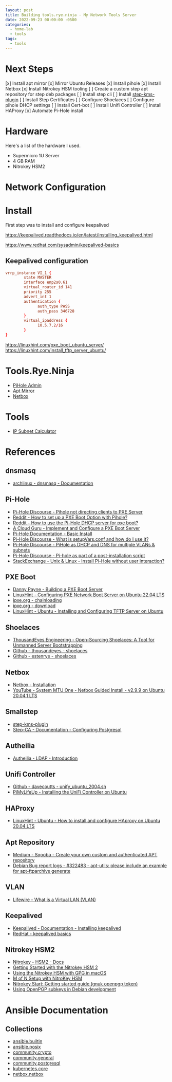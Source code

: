 ```yaml
---
layout: post
title: Building tools.rye.ninja - My Network Tools Server
date: 2022-09-23 00:00:00 -0500
categories:
  - home-lab
  - tools
tags:
  - tools
---
```


# Next Steps
[x] Install apt mirror
[x] Mirror Ubuntu Releases
[x] Install pihole
[x] Install Netbox
[x] Install Nitrokey HSM tooling
[ ] Create a custom step apt repository for step deb packages
[ ] Install step cli
[ ] Install [step-kms-plugin](https://github.com/smallstep/step-kms-plugin)
[ ] Install Step Certificates
[ ] Configure Shoelaces
[ ] Configure pihole DHCP settings
[ ] Install Cert-bot
[ ] Install Unifi Controller
[ ] Install HAProxy
[x] Automate Pi-Hole install

# Hardware

Here's a list of the hardware I used.

- Supermicro 1U Server
- 4 GB RAM
- Nitrokey HSM2

# Network Configuration

# Install

First step was to install and configure keepalived

https://keepalived.readthedocs.io/en/latest/installing_keepalived.html

https://www.redhat.com/sysadmin/keepalived-basics

## Keepalived configuration

```conf
vrrp_instance VI_1 {
        state MASTER
        interface enp2s0.61
        virtual_router_id 141
        priority 255
        advert_int 1
        authentication {
              auth_type PASS
              auth_pass 346728
        }
        virtual_ipaddress {
              10.5.7.2/16
        }
}
```
https://linuxhint.com/pxe_boot_ubuntu_server/
https://linuxhint.com/install_tftp_server_ubuntu/

# Tools.Rye.Ninja

- [PiHole Admin](http://pihole.tools.rye.ninja/admin)
- [Apt Mirror](http://apt.tools.rye.ninja:30081)
- [Netbox](http://netbox.tools.rye.ninja:30082)

# Tools

- [IP Subnet Calculator](https://www.calculator.net/ip-subnet-calculator.html)

# References

## dnsmasq
- [archlinux - dnsmasq - Documentation](https://wiki.archlinux.org/title/Dnsmasq#PXE_setup)


## Pi-Hole

- [Pi-Hole Discourse - Pihole not directing clients to PXE Server](https://discourse.pi-hole.net/t/pihole-not-directing-clients-to-pxe-server/12918)
- [Reddit - How to set up a PXE Boot Option with Pihole?](https://www.reddit.com/r/pihole/comments/kwj2bz/how_to_set_up_a_pxe_boot_option_with_pihole/)
- [Reddit - How to use the Pi-Hole DHCP server for pxe boot?](https://www.reddit.com/r/pihole/comments/5vshcz/how_to_use_the_pihole_dhcp_server_for_pxe_boot/)
- [A Cloud Guru - Implement and Configure a PXE Boot Server](https://learn.acloud.guru/course/91f1ddd0-51e0-4007-b992-21d60983aeaf/learn/ddf43678-74e1-4a79-8e34-51bfb162252e/03def8d6-be7b-4728-a228-39f776bad205/watch)
- [Pi-Hole Documentation - Basic Install](https://docs.pi-hole.net/main/basic-install/)
- [Pi-Hole Discourse - What is setupVars.conf and how do I use it?](https://discourse.pi-hole.net/t/what-is-setupvars-conf-and-how-do-i-use-it/3533)
- [Pi-Hole Discourse - PiHole as DHCP and DNS for multiple VLANs & subnets](https://discourse.pi-hole.net/t/pihole-as-dhcp-and-dns-for-multiple-vlans-subnets/45545/5)
- [Pi-Hole Discourse - Pi-hole as part of a post-installation script](https://discourse.pi-hole.net/t/pi-hole-as-part-of-a-post-installation-script/3523/5)
- [StackExchange - Unix & Linux - Install Pi-Hole without user interaction?](https://unix.stackexchange.com/questions/423715/install-pi-hole-without-user-interaction)

## PXE Boot
- [Danny Payne - Building a PXE Boot Server](https://dannypayne.me/?p=20)
- [LinuxHint - Configuring PXE Network Boot Server on Ubuntu 22.04 LTS](https://linuxhint.com/pxe_boot_ubuntu_server/)
- [ipxe.org - chainloading](https://ipxe.org/howto/chainloading)
- [ipxe.org - download](https://ipxe.org/download)
- [LinuxHint - Ubuntu - Installing and Configuring TFTP Server on Ubuntu](https://linuxhint.com/install_tftp_server_ubuntu/)

## Shoelaces
- [ThousandEyes Engineering - Open-Sourcing Shoelaces: A Tool for Unmanned Server Bootstrapping](https://www.thousandeyes.com/blog/open-sourcing-shoelaces-tool-for-unmanned-server-bootstrapping)
- [Github - thousandeyes - shoelaces](https://github.com/thousandeyes/shoelaces)
- [Github - estenrye - shoelaces](https://github.com/estenrye/shoelaces)

## Netbox
- [Netbox - Installation](https://docs.netbox.dev/en/stable/installation/)
- [YouTube - System MTU One - Netbox Guided Install - v2.9.9 on Ubuntu 20.04.1 LTS](https://www.youtube.com/watch?v=Z5zhIiUKrBI)

## Smallstep
- [step-kms-plugin](https://github.com/smallstep/step-kms-plugin)
- [Step-CA - Documentation - Configuring Postgresql](https://smallstep.com/docs/step-ca/configuration/#postgresql)

## Autheilia
- [Autheilia - LDAP - Introduction](https://www.authelia.com/integration/ldap/introduction/)

## Unifi Controller
- [Github - davecoutts - unify_ubuntu_2004.sh](https://gist.github.com/davecoutts/5ccb403c3d90fcf9c8c4b1ea7616948d)
- [PiMyLifeUp - Installing the UniFi Controller on Ubuntu](https://pimylifeup.com/ubuntu-unifi-controller/)

## HAProxy
- [LinuxHint - Ubuntu - How to install and configure HAproxy on Ubuntu 20.04 LTS](https://linuxhint.com/how-to-install-and-configure-haproxy-load-balancer-in-linux/)

## Apt Repository
- [Medium - Sqooba - Create your own custom and authenticated APT repository](https://medium.com/sqooba/create-your-own-custom-and-authenticated-apt-repository-1e4a4cf0b864)
- [Debian Bug report logs - #322483 - apt-utils: please include an example for apt-ftparchive generate](https://bugs.debian.org/cgi-bin/bugreport.cgi?bug=322483)

## VLAN
- [Lifewire - What is a Virtual LAN (VLAN)](https://www.lifewire.com/virtual-local-area-network-817357)

## Keepalived
- [Keepalived - Documentation - Installing keepalived](https://keepalived.readthedocs.io/en/latest/installing_keepalived.html)
- [RedHat - keepalived basics](https://www.redhat.com/sysadmin/keepalived-basics)

## Nitrokey HSM2
- [Nitrokey - HSM2 - Docs](https://docs.nitrokey.com/hsm/linux/)
- [Getting Started with the Nitrokey HSM 2](https://privatekey.dev/getting-started-with-the-nitrokey-hsm-2/)
- [Using the Nitrokey HSM with GPG in macOS](https://blogs.gnome.org/danni/2017/07/07/using-the-nitrokey-hsm-with-gpg-in-macos/)
- [M of N Setup with NitroKey HSM](https://www.ssltrust.com/help/setup-guides/mofn-setup-nitrokey-hsm)
- [Nitrokey Start: Getting started guide (gnuk openpgp token)](https://raymii.org/s/articles/Nitrokey_Start_Getting_started_guide.html)
- [Using OpenPGP subkeys in Debian development](https://wiki.debian.org/Subkeys)

# Ansible Documentation

## Collections

- [ansible.builtin](https://docs.ansible.com/ansible/latest/collections/ansible/builtin/index.html#plugins-in-ansible-builtin)
- [ansible.posix](https://docs.ansible.com/ansible/latest/collections/ansible/posix/index.html#plugins-in-ansible-posix)
- [community.crypto](https://docs.ansible.com/ansible/latest/collections/community/crypto/index.html#plugins-in-community-crypto)
- [community.general](https://docs.ansible.com/ansible/latest/collections/community/general/index.html#plugins-in-community-general)
- [community.postgresql](https://docs.ansible.com/ansible/latest/collections/community/postgresql/index.html)
- [kubernetes.core](https://docs.ansible.com/ansible/latest/collections/kubernetes/core/index.html#plugins-in-kubernetes-core)
- [netbox.netbox](https://docs.ansible.com/ansible/latest/collections/netbox/netbox/index.html#plugins-in-netbox-netbox)

